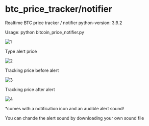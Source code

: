 # btc_price_tracker/notifier
Realtime BTC price tracker / notifier
python-version: 3.9.2

Usage: python bitcoin_price_notifier.py

![1](https://user-images.githubusercontent.com/29146438/118887754-75f59000-b903-11eb-9d77-deec606f2755.PNG)

Type alert price

![2](https://user-images.githubusercontent.com/29146438/118887936-b35a1d80-b903-11eb-9796-c889b71b8058.PNG)

Tracking price before alert

![3](https://user-images.githubusercontent.com/29146438/118888041-cff65580-b903-11eb-9835-8c9df21967ff.PNG)

Tracking price after alert

![4](https://user-images.githubusercontent.com/29146438/118888124-e69cac80-b903-11eb-9ccf-a08337ceba00.PNG)

*comes with a notification icon and an audible alert sound!


You can chande the alert sound by downloading your own sound file
